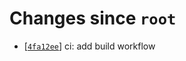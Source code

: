 <!-- since 2021-07-27T22:09:04+01:00 -->
# Changes since `root`

- \[[`4fa12ee`](https://github.com/nearlySplat/qsh/commit/4fa12ee1ed2b36ed553bed6018a5f51a40282adf)\] ci: add build workflow
